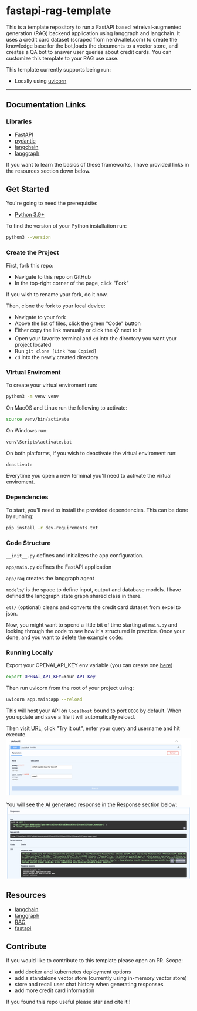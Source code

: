 # fastapi-rag-template
This is a template repository to run a FastAPI based retreival-augmented generation (RAG) backend application using langgraph and langchain.
It uses a credit card dataset (scraped from nerdwallet.com) to create the knowledge base for the bot,loads the documents to a vector store,
and creates a QA bot to answer user queries about credit cards. You can customize this template to your RAG use case.

This template currently supports being run:

-   Locally using [uvicorn](https://www.uvicorn.org/)

---

## Documentation Links

### Libraries

-   [FastAPI](https://fastapi.tiangolo.com/) 
-   [pydantic](https://pydantic-docs.helpmanual.io/)
-   [langchain](https://www.langchain.com) 
-   [langgraph](https://www.langchain.com/langgraph)

If you want to learn the basics of these frameworks, I have provided links in the resources section down below.


## Get Started

You're going to need the prerequisite:

-   [Python 3.9+](https://www.python.org/downloads/)

To find the version of your Python installation run:

```zsh
python3 --version
```

### Create the Project

First, fork this repo:

-   Navigate to this repo on GitHub
-   In the top-right corner of the page, click "Fork"

If you wish to rename your fork, do it now.

Then, clone the fork to your local device:

-   Navigate to your fork
-   Above the list of files, click the green "Code" button
-   Either copy the link manually or click the 📋 next to it
-   Open your favorite terminal and `cd` into the directory you want your project located
-   Run `git clone [Link You Copied]`
-   `cd` into the newly created directory

### Virtual Enviroment


To create your virtual enviroment run:

```zsh
python3 -m venv venv
```

On MacOS and Linux run the following to activate:
```zsh
source venv/bin/activate
```

On Windows run:
```cmd
venv\Scripts\activate.bat
```
On both platforms, if you wish to deactivate the virtual enviroment run:
```zsh
deactivate
```

Everytime you open a new terminal you'll need to activate the virtual enviroment.

### Dependencies

To start, you'll need to install the provided dependencies. This can be done by running:

```zsh
pip install -r dev-requirements.txt
```

### Code Structure

`__init__.py` defines and initializes the app configuration.

`app/main.py` defines the FastAPI application

`app/rag` creates the langgraph agent

`models/` is the space to define input, output and database models. I have defined the langgraph state graph shared class in there.

`etl/` (optional) cleans and converts the credit card dataset from excel to json.

Now, you might want to spend a little bit of time starting at `main.py` and looking through the code to see how it's structured in practice. Once your done, and you want to delete the example code:


### Running Locally


Export your OPENAI_API_KEY env variable (you can create one [here](https://platform.openai.com/api-keys))
```zsh
export OPENAI_API_KEY=Your API Key
```


Then run uvicorn from the root of your project using:

```zsh
uvicorn app.main:app --reload
```

This will host your API on `localhost` bound to port `8000` by default. When you update and save a file it will automatically reload.

Then visit [URL](http://localhost:8000/docs), click "Try it out", enter your query and username and hit execute.
![Query](/.github/images/query.png?raw=true "Query example")

You will see the AI generated response in the Response section below:
![Response](/.github/images/response.png?raw=true "Response")

## Resources
-   [langchain](https://python.langchain.com/docs/tutorials/)
-   [langgraph](https://academy.langchain.com/courses/intro-to-langgraph)
-   [RAG](https://python.langchain.com/docs/tutorials/rag/)
-   [fastapi](https://www.tutorialspoint.com/fastapi/index.htm)

## Contribute
If you would like to contribute to this template please open an PR.
Scope:
- add docker and kubernetes deployment options
- add a standalone vector store (currently using in-memory vector store)
- store and recall user chat history when generating responses
- add more credit card information

If you found this repo useful please star and cite it!!